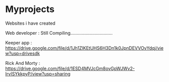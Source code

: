 # Myprojects
Websites i have created

Web developer :  Still Compiling.................................

Keeper app :
https://drive.google.com/file/d/1Jh1ZlKEtUHS6H3Dn1k0JpnDEVVOvYdqj/view?usp=drivesdk



Rick And Morty :
https://drive.google.com/file/d/1ESD4MVJcGm8ovGpWJWv2-IrvISYkkpyP/view?usp=sharing

